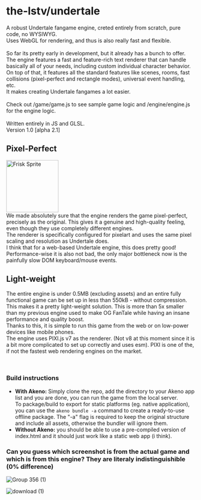 # the-lstv/undertale

A robust Undertale fangame engine, creted entirely from scratch, pure code, no WYSIWYG.<br>
Uses WebGL for rendering, and thus is also really fast and flexible.<br><br>
So far its pretty early in development, but it already has a bunch to offer.<br>
The engine features a fast and feature-rich text renderer that can handle basically all of your needs, including custom individual character behavior.<br>
On top of that, it features all the standard features like scenes, rooms, fast collisions (pixel-perfect and rectangle modes), universal event handling, etc.<br>
It makes creating Undertale fangames a lot easier.
<br><br>
Check out /game/game.js to see sample game logic and /engine/engine.js for the engine logic.
<br><br>Written entirely in JS and GLSL.<br>
Version 1.0 [alpha 2.1]<br>

## Pixel-Perfect
<img width="139" alt="Frisk Sprite" src="https://github.com/user-attachments/assets/9a1d0051-34d9-43dd-b1c9-7fbd8055e324"><br>
We made absolutely sure that the engine renders the game pixel-perfect, precisely as the original. This gives it a genuine and high-quality feeling, even though they use completely different engines.<br>
The renderer is specifically configured for pixelart and uses the same pixel scaling and resolution as Undertale does.<br>
I think that for a web-based Undertale engine, this does pretty good! Performance-wise it is also not bad, the only major bottleneck now is the painfully slow DOM keyboard/mouse events.

## Light-weight
The entire engine is under 0.5MB (excluding assets) and an entire fully functional game can be set up in less than 550kB - without compression.<br>
This makes it a pretty light-weight solution. This is more than 5x smaller than my previous engine used to make OG FanTale while having an insane performance and quality boost.<br>
Thanks to this, it is simple to run this game from the web or on low-power devices like mobile phones.<br>
The engine uses PIXI.js v7 as the renderer. (Not v8 at this moment since it is a bit more complicated to set up correctly and uses esm). PIXI is one of the, if not the fastest web rendering engines on the market.


<br>

### Build instructions
- **With Akeno:** Simply clone the repo, add the directory to your Akeno app list and you are done, you can run the game from the local server.<br>
To package/build to export for static platforms (eg. native application), you can use the `akeno bundle -a` command to create a ready-to-use offline package. The "-a" flag is required to keep the original structure and include all assets, otherwise the bundler will ignore them.<br>
- **Without Akeno:** you should be able to use a pre-compiled version of index.html and it should just work like a static web app (i think).

### Can you guess which screenshot is from the actual game and which is from this engine? They are literaly indistinguishible (0% difference)
![Group 356 (1)](https://github.com/user-attachments/assets/9bc721a4-4dad-46fb-9c71-7532c0c4756b)



![download (1)](https://github.com/user-attachments/assets/5001d623-c373-41a9-941d-92f457b30fd1)
